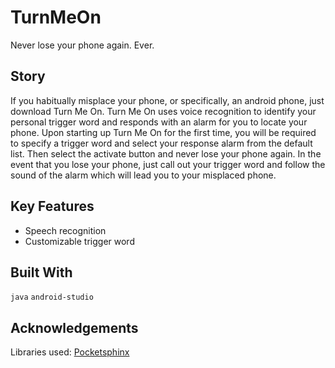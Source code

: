 # TurnMeOn
Never lose your phone again. Ever.

## Story
If you habitually misplace your phone, or specifically, an android phone, just download Turn Me On.
Turn Me On uses voice recognition to identify your personal trigger word and responds with an alarm
for you to locate your phone. Upon starting up Turn Me On for the first time, you will be required
to specify a trigger word and select your response alarm from the default list. Then select the
activate button and never lose your phone again. In the event that you lose your phone, just call
out your trigger word and follow the sound of the alarm which will lead you to your misplaced phone.

## Key Features
- Speech recognition
- Customizable trigger word

## Built With
`java` `android-studio`

## Acknowledgements
Libraries used: [Pocketsphinx](https://github.com/cmusphinx/pocketsphinx-android-demo)
